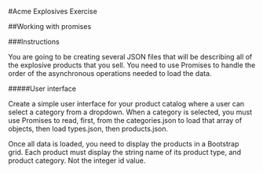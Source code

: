 #Acme Explosives Exercise

##Working with promises

###Instructions

You are going to be creating several JSON files that will be describing all of the explosive products that you sell. You need to use Promises to handle the order of the asynchronous operations needed to load the data.

#####User interface

Create a simple user interface for your product catalog where a user can select a category from a dropdown. When a category is selected, you must use Promises to read, first, from the categories.json to load that array of objects, then load types.json, then products.json.

Once all data is loaded, you need to display the products in a Bootstrap grid. Each product must display the string name of its product type, and product category. Not the integer id value.
